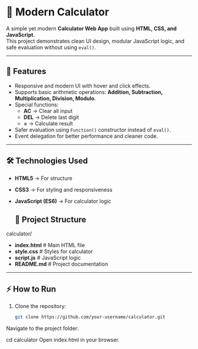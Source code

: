 # 🧮 Modern Calculator

A simple yet modern **Calculator Web App** built using **HTML, CSS, and JavaScript**.  
This project demonstrates clean UI design, modular JavaScript logic, and safe evaluation without using `eval()`.

---

## 🚀 Features
- Responsive and modern UI with hover and click effects.
- Supports basic arithmetic operations: **Addition, Subtraction, Multiplication, Division, Modulo**.
- Special functions:  
  - **AC** → Clear all input  
  - **DEL** → Delete last digit  
  - **=** → Calculate result  
- Safer evaluation using `Function()` constructor instead of `eval()`.
- Event delegation for better performance and cleaner code.

---

## 🛠️ Technologies Used
- **HTML5** → For structure  
- **CSS3** → For styling and responsiveness  
- **JavaScript (ES6)** → For calculator logic

  ## 📂 Project Structure
calculator/
- **index.html** # Main HTML file
- **style.css** # Styles for calculator
- **script.js** # JavaScript logic
- **README.md** # Project documentation

---

## ⚡ How to Run
1. Clone the repository:
   ```bash
   git clone https://github.com/your-username/calculator.git
Navigate to the project folder:


cd calculator
Open index.html in your browser.
